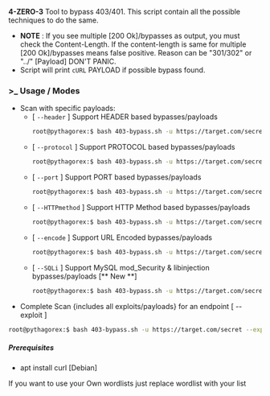 
**4-ZERO-3**
Tool to bypass 403/401. This script contain all the possible techniques to do the same. 

- **NOTE** : If you see multiple [200 Ok]/bypasses as output, you must check the Content-Length. If the content-length is same for multiple [200 Ok]/bypasses means false positive. Reason can be "301/302" or "../" [Payload] DON'T PANIC.
- Script will print `cURL` PAYLOAD if possible bypass found.



### >_ Usage / Modes

- Scan with specific payloads:
  * [ `--header` ] Support HEADER based bypasses/payloads
    ```bash
    root@pythagorex:$ bash 403-bypass.sh -u https://target.com/secret --header
    ```
  * [ `--protocol` ] Support PROTOCOL based bypasses/payloads
    ```bash
    root@pythagorex:$ bash 403-bypass.sh -u https://target.com/secret --protocol
    ```
  * [ `--port` ] Support PORT based bypasses/payloads
    ```bash
    root@pythagorex:$ bash 403-bypass.sh -u https://target.com/secret --port
    ```
  * [ `--HTTPmethod` ] Support HTTP Method based bypasses/payloads
    ```bash
    root@pythagorex:$ bash 403-bypass.sh -u https://target.com/secret --HTTPmethod
    ```
  * [ `--encode` ] Support URL Encoded bypasses/payloads
    ```bash
    root@pythagorex:$ bash 403-bypass.sh -u https://target.com/secret --encode
    ```
  * [ `--SQLi` ] Support MySQL mod_Security & libinjection bypasses/payloads [** New **]
    ```bash
    root@pythagorex:$ bash 403-bypass.sh -u https://target.com/secret --SQLi
    ```
- Complete Scan {includes all exploits/payloads} for an endpoint [ --exploit ]
```bash
root@pythagorex:$ bash 403-bypass.sh -u https://target.com/secret --exploit
```

##### Prerequisites
- apt install curl [Debian]


If you want to use your Own wordlists just replace wordlist with your list 
